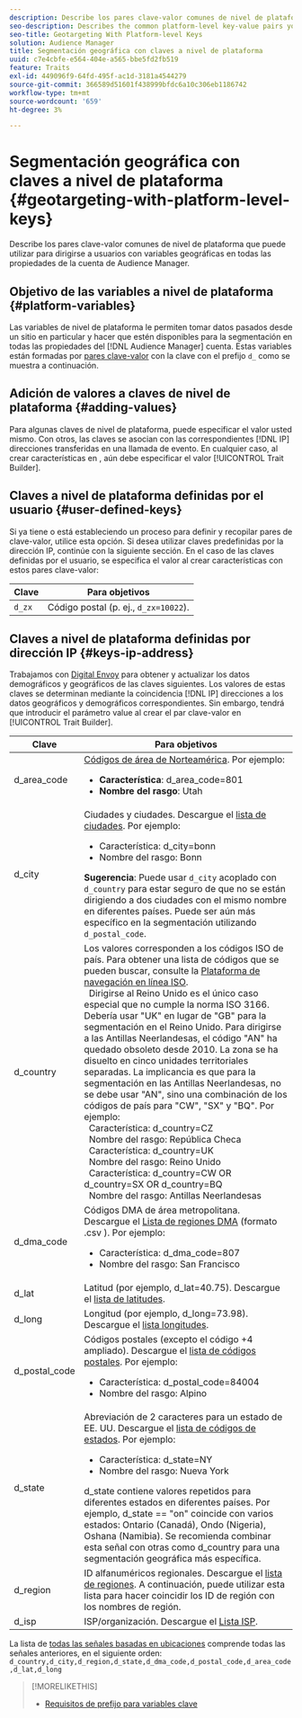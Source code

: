 ```yaml
---
description: Describe los pares clave-valor comunes de nivel de plataforma que puede utilizar para dirigirse a usuarios con variables geográficas en todas las propiedades de la cuenta de Audience Manager.
seo-description: Describes the common platform-level key-value pairs you can use to target users with geographic variables across all properties in your Audience Manager account.
seo-title: Geotargeting With Platform-level Keys
solution: Audience Manager
title: Segmentación geográfica con claves a nivel de plataforma
uuid: c7e4cbfe-e564-404e-a565-bbe5fd2fb519
feature: Traits
exl-id: 449096f9-64fd-495f-ac1d-3181a4544279
source-git-commit: 366589d51601f438999bfdc6a10c306eb1186742
workflow-type: tm+mt
source-wordcount: '659'
ht-degree: 3%

---
```


# Segmentación geográfica con claves a nivel de plataforma {#geotargeting-with-platform-level-keys}

Describe los pares clave-valor comunes de nivel de plataforma que puede utilizar para dirigirse a usuarios con variables geográficas en todas las propiedades de la cuenta de Audience Manager.

<!-- c_tb_platform_vars.xml -->

## Objetivo de las variables a nivel de plataforma {#platform-variables}

Las variables de nivel de plataforma le permiten tomar datos pasados desde un sitio en particular y hacer que estén disponibles para la segmentación en todas las propiedades del [!DNL Audience Manager] cuenta. Estas variables están formadas por [pares clave-valor](../../reference/key-value-pairs-explained.md) con la clave con el prefijo `d_` como se muestra a continuación.

## Adición de valores a claves de nivel de plataforma {#adding-values}

Para algunas claves de nivel de plataforma, puede especificar el valor usted mismo. Con otros, las claves se asocian con las correspondientes [!DNL IP] direcciones transferidas en una llamada de evento. En cualquier caso, al crear características en , aún debe especificar el valor [!UICONTROL Trait Builder].

## Claves a nivel de plataforma definidas por el usuario {#user-defined-keys}

Si ya tiene o está estableciendo un proceso para definir y recopilar pares de clave-valor, utilice esta opción. Si desea utilizar claves predefinidas por la dirección IP, continúe con la siguiente sección. En el caso de las claves definidas por el usuario, se especifica el valor al crear características con estos pares clave-valor:

| Clave | Para objetivos |
|---|---|
| `d_zx` | Código postal (p. ej., `d_zx=10022`). |

## Claves a nivel de plataforma definidas por dirección IP {#keys-ip-address}

Trabajamos con [Digital Envoy](https://www.digitalenvoy.com/) para obtener y actualizar los datos demográficos y geográficos de las claves siguientes. Los valores de estas claves se determinan mediante la coincidencia [!DNL IP] direcciones a los datos geográficos y demográficos correspondientes. Sin embargo, tendrá que introducir el parámetro value al crear el par clave-valor en [!UICONTROL Trait Builder].

| Clave | Para objetivos |
|--- |--- |
| d_area_code | [Códigos de área de Norteamérica](https://en.wikipedia.org/wiki/List_of_North_American_Numbering_Plan_area_codes).  Por ejemplo: <ul><li>**Característica**: d_area_code=801</li><li>**Nombre del rasgo**: Utah</li></ul> |
| d_city | Ciudades y ciudades. Descargue el [lista de ciudades](assets/d_city.txt).  Por ejemplo: <ul><li>Característica: d_city=bonn</li><li>Nombre del rasgo: Bonn</li></ul> **Sugerencia**: Puede usar `d_city` acoplado con `d_country` para estar seguro de que no se están dirigiendo a dos ciudades con el mismo nombre en diferentes países. Puede ser aún más específico en la segmentación utilizando `d_postal_code`. |
| d_country | Los valores corresponden a los códigos ISO de país. Para obtener una lista de códigos que se pueden buscar, consulte la [Plataforma de navegación en línea ISO](https://www.iso.org/obp/ui/#home). <br>  Dirigirse al Reino Unido es el único caso especial que no cumple la norma ISO 3166. Debería usar &quot;UK&quot; en lugar de &quot;GB&quot; para la segmentación en el Reino Unido.  Para dirigirse a las Antillas Neerlandesas, el código &quot;AN&quot; ha quedado obsoleto desde 2010. La zona se ha disuelto en cinco unidades territoriales separadas. La implicancia es que para la segmentación en las Antillas Neerlandesas, no se debe usar &quot;AN&quot;, sino una combinación de los códigos de país para &quot;CW&quot;, &quot;SX&quot; y &quot;BQ&quot;.  Por ejemplo:  <br>  Característica: d_country=CZ  <br>  Nombre del rasgo: República Checa <br>  Característica: d_country=UK <br>  Nombre del rasgo: Reino Unido  <br>  Característica: d_country=CW OR d_country=SX OR d_country=BQ  <br>  Nombre del rasgo: Antillas Neerlandesas |
| d_dma_code | Códigos DMA de área metropolitana. Descargue el [Lista de regiones DMA](assets/DMAregions.csv) (formato .csv ).  Por ejemplo: <ul><li>Característica: d_dma_code=807</li><li>Nombre del rasgo: San Francisco</li></ul> |
| d_lat | Latitud (por ejemplo, d_lat=40.75). Descargue el [lista de latitudes](assets/d_lat.txt). |
| d_long | Longitud (por ejemplo, d_long=73.98). Descargue el [lista longitudes](assets/d_long.txt). |
| d_postal_code | Códigos postales (excepto el código +4 ampliado). Descargue el  [lista de códigos postales](assets/d_postal_code.txt).  Por ejemplo: <ul><li>Característica: d_postal_code=84004 </li><li>Nombre del rasgo: Alpino</li></ul> |
| d_state | Abreviación de 2 caracteres para un estado de EE. UU. Descargue el [lista de códigos de estados](assets/d_state.txt).  Por ejemplo: <ul><li>Característica: d_state=NY </li><li>Nombre del rasgo: Nueva York</li></ul>d_state contiene valores repetidos para diferentes estados en diferentes países. Por ejemplo, d_state == &quot;on&quot; coincide con varios estados: Ontario (Canadá), Ondo (Nigeria), Oshana (Namibia). Se recomienda combinar esta señal con otras como d_country para una segmentación geográfica más específica. |
| d_region | ID alfanuméricos regionales. Descargue el [lista de regiones](assets/Country_RegionCodes_City.csv).  A continuación, puede utilizar esta lista para hacer coincidir los ID de región con los nombres de región. |
| d_isp | ISP/organización. Descargue el [Lista ISP](assets/d_isp.txt). |

La lista de [todas las señales basadas en ubicaciones](assets/all.txt) comprende todas las señales anteriores, en el siguiente orden: `d_country,d_city,d_region,d_state,d_dma_code,d_postal_code,d_area_code,d_lat,d_long`

>[!MORELIKETHIS]
>
>* [Requisitos de prefijo para variables clave](../../features/traits/trait-variable-prefixes.md)

